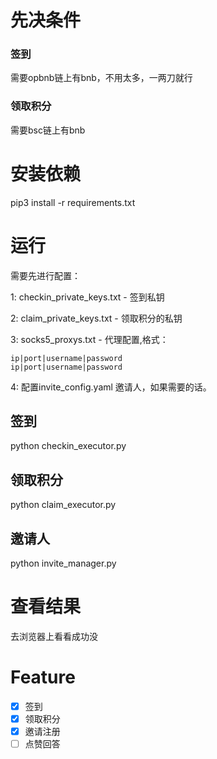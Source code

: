 
# 先决条件

### 签到
需要opbnb链上有bnb，不用太多，一两刀就行
### 领取积分
需要bsc链上有bnb

# 安装依赖
pip3 install -r requirements.txt

# 运行
需要先进行配置： 

1: checkin_private_keys.txt - 签到私钥 

2: claim_private_keys.txt - 领取积分的私钥 

3: socks5_proxys.txt - 代理配置,格式：
```
ip|port|username|password
ip|port|username|password
```

4: 配置invite_config.yaml 邀请人，如果需要的话。
## 签到

python checkin_executor.py

## 领取积分

python claim_executor.py

## 邀请人
python invite_manager.py

# 查看结果
去浏览器上看看成功没


# Feature
- [x] 签到
- [x] 领取积分
- [x] 邀请注册
- [ ] 点赞回答